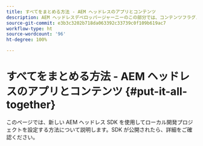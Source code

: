 ```yaml
---
title: すべてをまとめる方法 - AEM ヘッドレスのアプリとコンテンツ
description: AEM ヘッドレスデベロッパージャーニーのこの部分では、コンテンツフラグメント、GraphQL 呼び出し、REST API 呼び出し、アプリケーションを含む AEM プロジェクトを実行し、運用開始に備える方法を説明します。
source-git-commit: e3b3c3202b718da063392c33739c0f109b619ac7
workflow-type: ht
source-wordcount: '96'
ht-degree: 100%

---
```


# すべてをまとめる方法 - AEM ヘッドレスのアプリとコンテンツ {#put-it-all-together}

このページでは、新しい AEM ヘッドレス SDK を使用してローカル開発プロジェクトを設定する方法について説明します。SDK が公開されたら、詳細をご確認ください。
